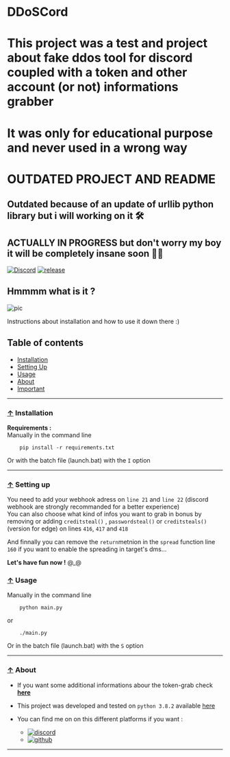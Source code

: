 # DDoSCord

# This project was a test and project about fake ddos tool for discord coupled with a token and other account (or not) informations grabber
# It was only for educational purpose and never used in a wrong way

# OUTDATED PROJECT AND README

## Outdated because of an update of urllib python library but i will working on it 🛠

## **ACTUALLY IN PROGRESS** but don't worry my boy it will be completely insane soon 🐱‍👤
[![Discord](https://img.shields.io/badge/Discord-join-blue?style=flat&logo=discord)]()
[![release](https://img.shields.io/badge/Release-v2.3-blueviolet)](https://github.com/sirthirrygolooo/DDosCord/releases/latest)  

## Hmmmm what is it ?
![pic](https://external-content.duckduckgo.com/iu/?u=http%3A%2F%2Fdiscordapp.com%2Fassets%2F4ff060e44afc171e9622fbe589c2c09e.png&f=1&nofb=1)  

Instructions about installation and how to use it down there :)

## Table of contents
  - [Installation](#-installation)
  - [Setting Up](#-setting-up)
  - [Usage](#-usage)
  - [About](#-about)
  - [Important](#-Be-careful-my-little-padawan-owo)

***

### [↑](#table-of-contents) Installation 

__Requirements :__  
Manually in the command line 

        pip install -r requirements.txt

Or with the batch file (launch.bat) with the `I` option  

***
### [↑](#table-of-contents) Setting up
You need to add your webhook adress on `line 21` and `line 22` (discord webhook are strongly recommanded for a better experience)  
You can also choose what kind of infos you want to grab in bonus by removing or adding `creditsteal()` , `passwordsteal()` or `creditsteals()`(version for edge) on lines `416`, `417` and `418`

And finnally you can remove the `return`metnion in the `spread` function line `160` if you want to enable the spreading in target's dms...

**Let's have fun now !** @_@

### [↑](#table-of-contents) Usage
Manually in the command line 

        python main.py

or

        ./main.py

Or in the batch file (launch.bat) with the `S` option  
***

### [↑](#table-of-contents) About

+ If you want some additional informations abour the token-grab check **[here](./TG-README.md)**

+ This project was developed and tested on `python 3.8.2` available [here](https://www.python.org/downloads/release/python-382/)  
+ You can find me on on this different platforms if you want :  
  + [![discord](https://img.shields.io/badge/My%20discord-%40__%40-blue?style=flat&logo=discord)](https://dsc.bio/sirthirrygolooo)
  + [![github](https://img.shields.io/badge/My%20github-%3C%2F%3E-lightgrey?style=flat&logo=github)](https://github.com/sirthirrygolooo)

***
